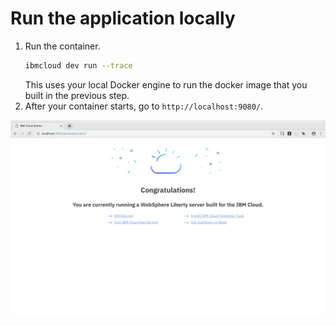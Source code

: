 # Run the application locally

1. Run the container.
   ```sh
   ibmcloud dev run --trace
   ```
   This uses your local Docker engine to run the docker image that you built in the previous step.
2. After your container starts, go to `http://localhost:9080/`.

![](images/LibertyLocal.png)

